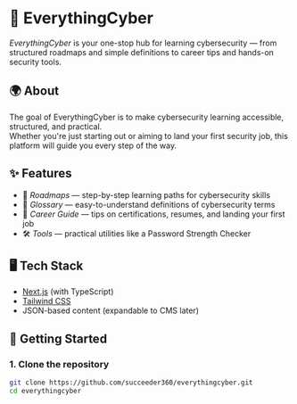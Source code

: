 # 🔐 EverythingCyber

*EverythingCyber* is your one-stop hub for learning cybersecurity — from structured roadmaps and simple definitions to career tips and hands-on security tools.  

## 🌍 About
The goal of EverythingCyber is to make cybersecurity learning accessible, structured, and practical.  
Whether you're just starting out or aiming to land your first security job, this platform will guide you every step of the way.  

## ✨ Features
- 📌 *Roadmaps* — step-by-step learning paths for cybersecurity skills  
- 📖 *Glossary* — easy-to-understand definitions of cybersecurity terms  
- 💼 *Career Guide* — tips on certifications, resumes, and landing your first job  
- 🛠️ *Tools* — practical utilities like a Password Strength Checker  

## 🖥️ Tech Stack
- [Next.js](https://nextjs.org/) (with TypeScript)  
- [Tailwind CSS](https://tailwindcss.com/)  
- JSON-based content (expandable to CMS later)  

## 🚀 Getting Started

### 1. Clone the repository
```bash
git clone https://github.com/succeeder360/everythingcyber.git
cd everythingcyber
